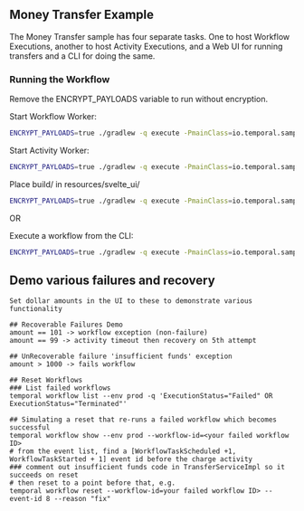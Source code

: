 ## Money Transfer Example

The Money Transfer sample has four separate tasks.
One to host Workflow Executions, another to host Activity Executions, and a Web UI for running transfers and a CLI for doing the same.

### Running the Workflow

Remove the ENCRYPT_PAYLOADS variable to run without encryption.

Start Workflow Worker:

```bash
ENCRYPT_PAYLOADS=true ./gradlew -q execute -PmainClass=io.temporal.samples.moneytransfer.AccountTransferWorker --console=plain
```

Start Activity Worker:

```bash
ENCRYPT_PAYLOADS=true ./gradlew -q execute -PmainClass=io.temporal.samples.moneytransfer.AccountActivityWorker --console=plain
```

Place build/ in resources/svelte_ui/
```bash
ENCRYPT_PAYLOADS=true ./gradlew -q execute -PmainClass=io.temporal.samples.moneytransfer.web.WebServer --console=plain
```

OR

Execute a workflow from the CLI:

```bash
ENCRYPT_PAYLOADS=true ./gradlew -q execute -PmainClass=io.temporal.samples.moneytransfer.TransferRequester
```

## Demo various failures and recovery

```
Set dollar amounts in the UI to these to demonstrate various functionality

## Recoverable Failures Demo
amount == 101 -> workflow exception (non-failure)
amount == 99 -> activity timeout then recovery on 5th attempt

## UnRecoverable failure 'insufficient funds' exception
amount > 1000 -> fails workflow

## Reset Workflows
### List failed workflows
temporal workflow list --env prod -q 'ExecutionStatus="Failed" OR ExecutionStatus="Terminated"'

## Simulating a reset that re-runs a failed workflow which becomes successful
temporal workflow show --env prod --workflow-id=<your failed workflow ID>
# from the event list, find a [WorkflowTaskScheduled +1, WorkflowTaskStarted + 1] event id before the charge activity
### comment out insufficient funds code in TransferServiceImpl so it succeeds on reset
# then reset to a point before that, e.g.
temporal workflow reset --workflow-id=your failed workflow ID> --event-id 8 --reason "fix"
```